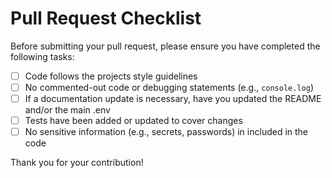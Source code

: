# Pull Request Checklist

Before submitting your pull request, please ensure you have
completed the following tasks:

- [ ] Code follows the projects style guidelines
- [ ] No commented-out code or debugging statements (e.g., `console.log`)
- [ ] If a documentation update is necessary, have you updated the README and/or the main .env
- [ ] Tests have been added or updated to cover changes
- [ ] No sensitive information (e.g., secrets, passwords) in included in the code

Thank you for your contribution!
